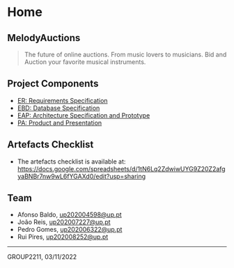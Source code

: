 # Home

## MelodyAuctions

> The future of online auctions. From music lovers to musicians. Bid and Auction your favorite musical instruments.

## Project Components 
- [ER: Requirements Specification](/er) 
- [EBD: Database Specification](/ebd) 
- [EAP: Architecture Specification and Prototype](/eap) 
- [PA: Product and Presentation](/pa)
## Artefacts Checklist 
- The artefacts checklist is available at: https://docs.google.com/spreadsheets/d/1tN6Lq2ZdwiwUYG9Z20Z2afgyaBNBr7nw9wL6fYGAXd0/edit?usp=sharing 

## Team 
* Afonso Baldo, [up202004598@up.pt](mailto:up202004598@up.pt)
* João Reis, [up202007227@up.pt](mailto:up202007227@up.pt)
* Pedro Gomes, [up202006322@up.pt](mailto:up202006322@up.pt)
* Rui Pires, [up202008252@up.pt](mailto:up202008252@up.pt)
---
GROUP2211, 03/11/2022
